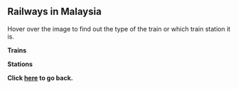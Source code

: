 ## Railways in Malaysia

Hover over the image to find out the type of the train or which train station it is.

**Trains**

**Stations**

**Click [here](https://wqgcx.github.io/transport/20240927MYS/) to go back.**
